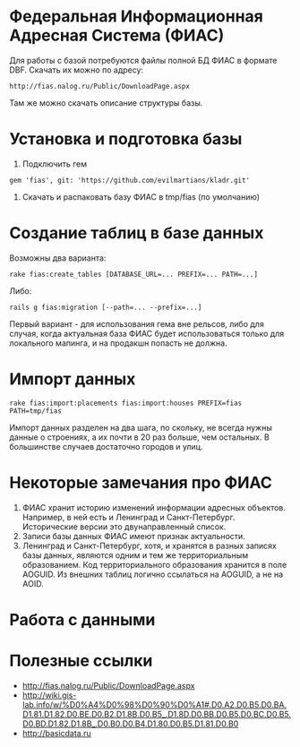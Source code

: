 # Федеральная Информационная Адресная Система (ФИАС)

Для работы с базой потребуются файлы полной БД ФИАС в формате DBF. Скачать их можно по адресу:

    http://fias.nalog.ru/Public/DownloadPage.aspx

Там же можно скачать описание структуры базы.

# Установка и подготовка базы

1. Подключить гем

```
gem 'fias', git: 'https://github.com/evilmartians/kladr.git'
```

1. Скачать и распаковать базу ФИАС в tmp/fias (по умолчанию)

# Создание таблиц в базе данных

Возможны два варианта:

```
rake fias:create_tables [DATABASE_URL=... PREFIX=... PATH=...]
```

Либо:

```
rails g fias:migration [--path=... --prefix=...]
```

Первый вариант - для использования гема вне рельсов, либо для случая, когда
актуальная база ФИАС будет использоваться только для локального мапинга, и
на продакшн попасть не должна.

# Импорт данных

```
rake fias:import:placements fias:import:houses PREFIX=fias PATH=tmp/fias
```

Импорт данных разделен на два шага, по скольку, не всегда нужны данные
о строениях, а их почти в 20 раз больше, чем остальных. В большинстве случаев
достаточно городов и улиц.

# Некоторые замечания про ФИАС

1. ФИАС хранит историю изменений информации адресных объектов. Например,
в ней есть и Ленинград и Санкт-Петербург. Исторические версии это
двунаправленный список.
1. Записи базы данных ФИАС имеют признак актуальности.
1. Ленинград и Санкт-Петербург, хотя, и хранятся в разных записях базы данных,
являются одним и тем же территориальным образованием. Код территориального
образования хранится в поле AOGUID. Из внешних таблиц логично ссылаться
на AOGUID, а не на AOID.

# Работа с данными



# Полезные ссылки

* http://fias.nalog.ru/Public/DownloadPage.aspx
* http://wiki.gis-lab.info/w/%D0%A4%D0%98%D0%90%D0%A1#.D0.A2.D0.B5.D0.BA.D1.81.D1.82.D0.BE.D0.B2.D1.8B.D0.B5_.D1.8D.D0.BB.D0.B5.D0.BC.D0.B5.D0.BD.D1.82.D1.8B_.D0.B0.D0.B4.D1.80.D0.B5.D1.81.D0.B0
* http://basicdata.ru
